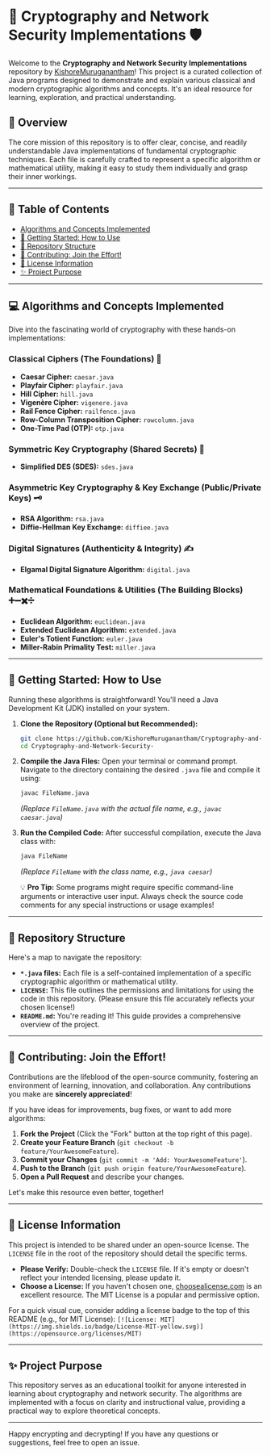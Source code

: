 # 🔐 Cryptography and Network Security Implementations 🛡️

Welcome to the **Cryptography and Network Security Implementations** repository by [KishoreMuruganantham](https://github.com/KishoreMuruganantham)! This project is a curated collection of Java programs designed to demonstrate and explain various classical and modern cryptographic algorithms and concepts. It's an ideal resource for learning, exploration, and practical understanding.

## 🌟 Overview

The core mission of this repository is to offer clear, concise, and readily understandable Java implementations of fundamental cryptographic techniques. Each file is carefully crafted to represent a specific algorithm or mathematical utility, making it easy to study them individually and grasp their inner workings.

---

## 📜 Table of Contents

*   [Algorithms and Concepts Implemented](#-algorithms-and-concepts-implemented)
*   [🚀 Getting Started: How to Use](#-getting-started-how-to-use)
*   [📁 Repository Structure](#-repository-structure)
*   [🤝 Contributing: Join the Effort!](#-contributing-join-the-effort)
*   [📝 License Information](#-license-information)
*   [✨ Project Purpose](#-project-purpose)

---

## 💻 Algorithms and Concepts Implemented

Dive into the fascinating world of cryptography with these hands-on implementations:

### Classical Ciphers (The Foundations) 📜
*   **Caesar Cipher:** `caesar.java`
*   **Playfair Cipher:** `playfair.java`
*   **Hill Cipher:** `hill.java`
*   **Vigenère Cipher:** `vigenere.java`
*   **Rail Fence Cipher:** `railfence.java`
*   **Row-Column Transposition Cipher:** `rowcolumn.java`
*   **One-Time Pad (OTP):** `otp.java`

### Symmetric Key Cryptography (Shared Secrets) 🔑
*   **Simplified DES (SDES):** `sdes.java`

### Asymmetric Key Cryptography & Key Exchange (Public/Private Keys) 🗝️
*   **RSA Algorithm:** `rsa.java`
*   **Diffie-Hellman Key Exchange:** `diffiee.java`

### Digital Signatures (Authenticity & Integrity) ✍️
*   **Elgamal Digital Signature Algorithm:** `digital.java`

### Mathematical Foundations & Utilities (The Building Blocks) ➕➖✖️➗
*   **Euclidean Algorithm:** `euclidean.java`
*   **Extended Euclidean Algorithm:** `extended.java`
*   **Euler's Totient Function:** `euler.java`
*   **Miller-Rabin Primality Test:** `miller.java`

---

## 🚀 Getting Started: How to Use

Running these algorithms is straightforward! You'll need a Java Development Kit (JDK) installed on your system.

1.  **Clone the Repository (Optional but Recommended):**
    ```bash
    git clone https://github.com/KishoreMuruganantham/Cryptography-and-Network-Security-.git
    cd Cryptography-and-Network-Security-
    ```

2.  **Compile the Java Files:**
    Open your terminal or command prompt. Navigate to the directory containing the desired `.java` file and compile it using:
    ```bash
    javac FileName.java
    ```
    *(Replace `FileName.java` with the actual file name, e.g., `javac caesar.java`)*

3.  **Run the Compiled Code:**
    After successful compilation, execute the Java class with:
    ```bash
    java FileName
    ```
    *(Replace `FileName` with the class name, e.g., `java caesar`)*

    💡 **Pro Tip:** Some programs might require specific command-line arguments or interactive user input. Always check the source code comments for any special instructions or usage examples!

---

## 📁 Repository Structure

Here's a map to navigate the repository:

*   **`*.java` files:** Each file is a self-contained implementation of a specific cryptographic algorithm or mathematical utility.
*   **`LICENSE`:** This file outlines the permissions and limitations for using the code in this repository. (Please ensure this file accurately reflects your chosen license!)
*   **`README.md`:** You're reading it! This guide provides a comprehensive overview of the project.

---

## 🤝 Contributing: Join the Effort!

Contributions are the lifeblood of the open-source community, fostering an environment of learning, innovation, and collaboration. Any contributions you make are **sincerely appreciated**!

If you have ideas for improvements, bug fixes, or want to add more algorithms:
1.  **Fork the Project** (Click the "Fork" button at the top right of this page).
2.  **Create your Feature Branch** (`git checkout -b feature/YourAwesomeFeature`).
3.  **Commit your Changes** (`git commit -m 'Add: YourAwesomeFeature'`).
4.  **Push to the Branch** (`git push origin feature/YourAwesomeFeature`).
5.  **Open a Pull Request** and describe your changes.

Let's make this resource even better, together!

---

## 📝 License Information

This project is intended to be shared under an open-source license. The `LICENSE` file in the root of the repository should detail the specific terms.

*   **Please Verify:** Double-check the `LICENSE` file. If it's empty or doesn't reflect your intended licensing, please update it.
*   **Choose a License:** If you haven't chosen one, [choosealicense.com](https://choosealicense.com/) is an excellent resource. The MIT License is a popular and permissive option.

For a quick visual cue, consider adding a license badge to the top of this README (e.g., for MIT License):
`[![License: MIT](https://img.shields.io/badge/License-MIT-yellow.svg)](https://opensource.org/licenses/MIT)`

---

## ✨ Project Purpose

This repository serves as an educational toolkit for anyone interested in learning about cryptography and network security. The algorithms are implemented with a focus on clarity and instructional value, providing a practical way to explore theoretical concepts.

---

Happy encrypting and decrypting! If you have any questions or suggestions, feel free to open an issue.
